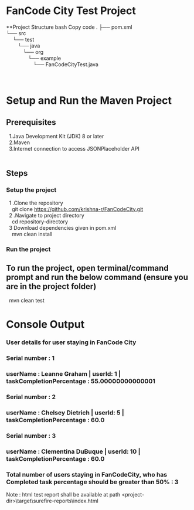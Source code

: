 # FanCode City Test Project
**Project Structure
bash
Copy code
.
├── pom.xml  <br />
└── src  <br />
   &emsp; └── test  <br />
      &emsp;&emsp;  └── java  <br />
          &emsp;&emsp;&emsp;  └── org  <br />
            &emsp;&emsp;&emsp;&emsp;    └── example  <br />
              &emsp;&emsp;&emsp;&emsp;&emsp;      └── FanCodeCityTest.java  <br />  <br /> <br />
# Setup and Run the Maven Project <br />
## Prerequisites <br />
&nbsp; 1.Java Development Kit (JDK) 8 or later  <br />
&nbsp; 2.Maven <br />
&nbsp; 3.Internet connection to access JSONPlaceholder API <br />
 <br />
## Steps <br />

### Setup the project <br />
&nbsp; 1 .Clone the repository <br />
&nbsp; &nbsp; git clone https://github.com/krishna-r/FanCodeCity.git <br />
&nbsp; 2 .Navigate to project directory <br />
&nbsp; &nbsp; cd repository-directory <br />
&nbsp; 3 Download dependencies given in pom.xml <br />
&nbsp; &nbsp; mvn clean install <br />

### Run the project <br />
## To run the project, open terminal/command prompt and run the below command (ensure you are in the project folder) <br />
&nbsp; mvn clean test <br />

# Console Output <br />

### User details for user staying in FanCode City <br />

### Serial number : 1 <br />

### userName : Leanne Graham | userId: 1 | taskCompletionPercentage : 55.00000000000001 <br />

### Serial number : 2 <br />

### userName : Chelsey Dietrich | userId: 5 | taskCompletionPercentage : 60.0 <br />

### Serial number : 3 <br />

### userName : Clementina DuBuque | userId: 10 | taskCompletionPercentage : 60.0 <br />

### Total number of users staying in FanCodeCity, who has Completed task percentage should be greater than 50% : 3 <br />

Note : html test report shall be available at path \<project-dir\>\target\surefire-reports\index.html
